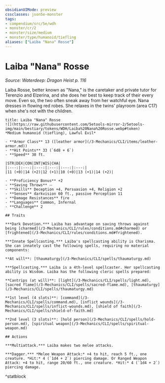 ```yaml
---
obsidianUIMode: preview
cssclasses: json5e-monster
tags:
- compendium/src/5e/wdh
- monster/cr/2
- monster/size/medium
- monster/type/humanoid/tiefling
aliases: ["Laiba "Nana" Rosse"]
---
```

# Laiba "Nana" Rosse
*Source: Waterdeep: Dragon Heist p. 116*  

Laiba Rosse, better known as "Nana," is the caretaker and private tutor for Terenzio and Elzerina, and she does her best to keep track of their every move. Even so, the two often sneak away from her watchful eye. Nana dresses in flowing red robes. She relaxes in the twins' playroom (area C17) when she's not with the children.


```ad-statblock
title: Laiba "Nana" Rosse
![](https://raw.githubusercontent.com/5etools-mirror-2/5etools-img/main/bestiary/tokens/WDH/Laiba%20Nana%20Rosse.webp#token)
*Medium humanoid (tiefling), Lawful Evil*

- **Armor Class** 13 ([leather armor](/3-Mechanics/CLI/items/leather-armor.md))
- **Hit Points** 33 (`6d8 + 6`) 
- **Speed** 30 ft.

|STR|DEX|CON|INT|WIS|CHA|
|:---:|:---:|:---:|:---:|:---:|:---:|
|11 (+0)|14 (+2)|12 (+1)|10 (+0)|13 (+1)|14 (+2)|

- **Proficiency Bonus** +2
- **Saving Throws** ⏤
- **Skills** Deception +4, Persuasion +4, Religion +2
- **Senses** darkvision 60 ft., passive Perception 11
- **Damage Resistances** fire
- **Languages** Common, Infernal
- **Challenge** 2

## Traits

***Dark Devotion.*** Laiba has advantage on saving throws against being [charmed](/3-Mechanics/CLI/rules/conditions.md#charmed) or [frightened](/3-Mechanics/CLI/rules/conditions.md#frightened).

***Innate Spellcasting.*** Laiba's spellcasting ability is Charisma. She can innately cast the following spells, requiring no material components:

**At will**: [thaumaturgy](/3-Mechanics/CLI/spells/thaumaturgy.md)

***Spellcasting.*** Laiba is a 4th-level spellcaster. Her spellcasting ability is Wisdom. Laiba has the following cleric spells prepared:

**Cantrips (at will)**: [light](/3-Mechanics/CLI/spells/light.md), [sacred flame](/3-Mechanics/CLI/spells/sacred-flame.md), [thaumaturgy](/3-Mechanics/CLI/spells/thaumaturgy.md)

**1st level (4 slots)**: [command](/3-Mechanics/CLI/spells/command.md), [inflict wounds](/3-Mechanics/CLI/spells/inflict-wounds.md), [shield of faith](/3-Mechanics/CLI/spells/shield-of-faith.md)

**2nd level (3 slots)**: [hold person](/3-Mechanics/CLI/spells/hold-person.md), [spiritual weapon](/3-Mechanics/CLI/spells/spiritual-weapon.md)

## Actions

***Multiattack.*** Laiba makes two melee attacks.

***Dagger.*** *Melee Weapon Attack:* +4 to hit, reach 5 ft., one creature. *Hit:* 4 (`1d4 + 2`) piercing damage. Or Ranged Weapon Attack: +4 to hit, range 20/60 ft., one creature. *Hit:* 4 (`1d4 + 2`) piercing damage.
```
^statblock
